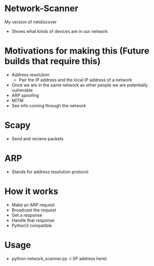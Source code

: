 # Network-Scanner
My version of netdiscover
- Shows what kinds of devices are in our network

# Motivations for making this (Future builds that require this)
- Address resolution
    - Pair the IP address and the local IP address of a network
- Once we are in the same network as other people we are potentially vulnerable
- ARP spoofing 
- MITM
- See info coming through the network 

# Scapy
- Send and recieve packets

# ARP
- Stands for address resolution protocol

# How it works
- Make an ARP request
- Broadcast the request
- Get a response
- Handle that response
- Python3 compatible

# Usage
- python network_scanner.py -i (IP address here)
